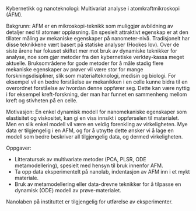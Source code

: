 Kybernetikk og nanoteknologi: Multivariat analyse i atomkraftmikroskopi (AFM).

Bakgrunn: AFM er en mikroskopi-teknikk som muliggjør avbildning av detaljer ned til atomær oppløsning. En spesielt attraktivt egenskap er at den tillater måling av mekaniske egenskaper på nanometer-nivå. Tradisjonelt har disse teknikkene vært basert på statiske analyser (Hookes lov). Over de siste årene har fokuset skiftet mer mot bruk av dynamiske teknikker for analyse, noe som gjør metoder fra den kybernetiske verktøy-kassa meget aktuelle. Bruksområdene for gode metoder for å måle stadig flere mekaniske egenskaper av prøver vil være stor for mange forskningsdisipliner, slik som materialteknologi, medisin og biologi. For eksempel vil en bedre forståelse av mekanikken i en celle kunne bidra til en overordnet forståelse av hvordan denne oppfører seg. Dette kan være nyttig i for eksempel kreft-forskning, der man har funnet en sammenheng mellom kreft og stivheten på en celle.

Motivasjon: En enkel dynamisk modell for nanomekaniske egenskaper som elastisitet og viskositet, kan gi en viss innsikt i oppførselen til materialet. Men en slik enkel modell vil være en veldig forenkling av virkeligheten. Mye data er tilgjengelig i en AFM, og for å utnytte dette ønsker vi å lage en modell som bedre beskriver all tilgjengelig data, og dermed virkeligheten. 

Oppgaver:
- Litteratursøk av multivariate metoder (PCA, PLSR, ODE metamodellering), spesielt med hensyn til bruk innenfor AFM.
- Ta opp data eksperimentelt på nanolab, indentasjon av AFM inn i et mykt materiale.
- Bruk av metamodellering eller data-drevne teknikker for å tilpasse en dynamisk (ODE) modell av prøve-materialet.

Nanolaben på instituttet er tilgjengelig for utførelse av eksperimenter.
